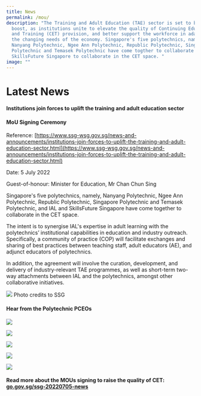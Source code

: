 ```yaml
---
title: News
permalink: /mou/
description: "The Training and Adult Education (TAE) sector is set to be given a
  boost, as institutions unite to elevate the quality of Continuing Education
  and Training (CET) provision, and better support the workforce in adapting to
  the changing needs of the economy. Singapore's five polytechnics, namely
  Nanyang Polytechnic, Ngee Ann Polytechnic, Republic Polytechnic, Singapore
  Polytechnic and Temasek Polytechnic have come togther to collaborate with IAL,
  SkillsFuture Singapore to collaborate in the CET space. "
image: ""
---
```


# Latest News

#### Institutions join forces to uplift the training and adult education sector

#### MoU Signing Ceremony

Reference: [https://www.ssg-wsg.gov.sg/news-and-announcements/institutions-join-forces-to-uplift-the-training-and-adult-education-sector.html](https://www.ssg-wsg.gov.sg/news-and-announcements/institutions-join-forces-to-uplift-the-training-and-adult-education-sector.html)

Date: 5 July 2022

Guest-of-honour:
Minister for Education, Mr Chan Chun Sing

Singapore's five polytechnics, namely, Nanyang Polytechnic, Ngee Ann Polytechnic, Republic Polytechnic, Singapore Polytechnic and Temasek Polytechnic, and IAL and SkillsFuture Singapore have come together to collaborate in the CET space. 

The intent is to synergise IAL's expertise in adult learning with the polytechnics’ institutional capabilities in education and industry outreach. Specifically, a community of practice (COP) will facilitate exchanges and sharing of best practices between teaching staff, adult educators (AE), and adjunct educators of polytechnics. 

In addition, the agreement will involve the curation, development, and delivery of industry-relevant TAE programmes, as well as short-term two-way attachments between IAL and the polytechnics, amongst other collaborative initiatives.  

![](/images/mou.jpg)
Photo credits to SSG

#### Hear from the Polytechnic PCEOs

![](/images/quote%20instagram%20post.jpg)

![](/images/quote%20instagram%20post%20(1).jpg)

![](/images/quote%20instagram%20post%20(2).jpg)

![](/images/quote%20instagram%20post%20(4).jpg)

![](/images/quote%20instagram%20post%20(5).jpg)

   
#### Read more about the MOUs signing to raise the quality of CET: [go.gov.sg/ssg-20220705-news](http://go.gov.sg/ssg-20220705-news?fbclid=IwAR2WNCe7gY33o3H2JydFIHlHXnT4yLlEO-bm_CH_7cxYG481tI45MNrl21Y)